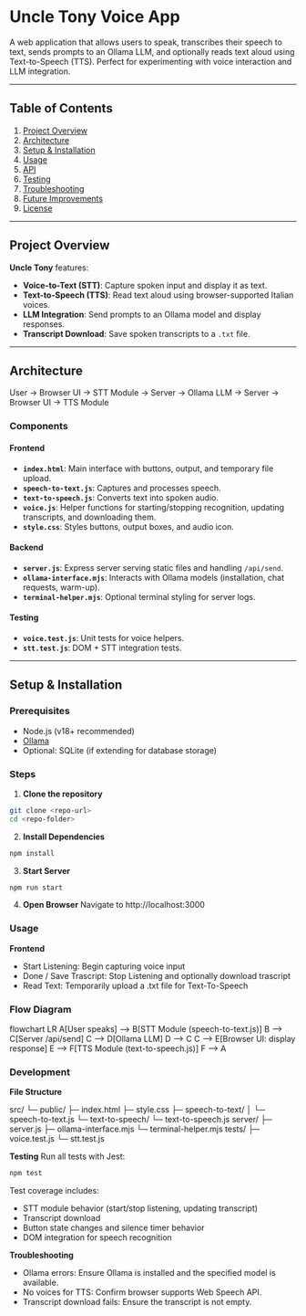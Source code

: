 # Uncle Tony Voice App

A web application that allows users to speak, transcribes their speech to text, sends prompts to an Ollama LLM, and optionally reads text aloud using Text-to-Speech (TTS). Perfect for experimenting with voice interaction and LLM integration.

---

## Table of Contents

1. [Project Overview](#project-overview)
2. [Architecture](#architecture)
3. [Setup & Installation](#setup--installation)
4. [Usage](#usage)
5. [API](#api)
6. [Testing](#testing)
7. [Troubleshooting](#troubleshooting)
8. [Future Improvements](#future-improvements)
9. [License](#license)

---

## Project Overview

**Uncle Tony** features:

- **Voice-to-Text (STT)**: Capture spoken input and display it as text.
- **Text-to-Speech (TTS)**: Read text aloud using browser-supported Italian voices.
- **LLM Integration**: Send prompts to an Ollama model and display responses.
- **Transcript Download**: Save spoken transcripts to a `.txt` file.

---

## Architecture

User → Browser UI → STT Module → Server → Ollama LLM → Server → Browser UI → TTS Module

### Components

#### Frontend

- **`index.html`**: Main interface with buttons, output, and temporary file upload.
- **`speech-to-text.js`**: Captures and processes speech.
- **`text-to-speech.js`**: Converts text into spoken audio.
- **`voice.js`**: Helper functions for starting/stopping recognition, updating transcripts, and downloading them.
- **`style.css`**: Styles buttons, output boxes, and audio icon.

#### Backend

- **`server.js`**: Express server serving static files and handling `/api/send`.
- **`ollama-interface.mjs`**: Interacts with Ollama models (installation, chat requests, warm-up).
- **`terminal-helper.mjs`**: Optional terminal styling for server logs.

#### Testing

- **`voice.test.js`**: Unit tests for voice helpers.
- **`stt.test.js`**: DOM + STT integration tests.

---

## Setup & Installation

### Prerequisites

- Node.js (v18+ recommended)
- [Ollama](https://ollama.com/download)
- Optional: SQLite (if extending for database storage)

### Steps

1. **Clone the repository**

```bash
git clone <repo-url>
cd <repo-folder>
```

2. **Install Dependencies**

```bash
npm install
```

3. **Start Server**

```bash
npm run start
```

4. **Open Browser**
   Navigate to http://localhost:3000

### Usage

**Frontend**

- Start Listening: Begin capturing voice input
- Done / Save Trascript: Stop Listening and optionally download trascript
- Read Text: Temporarily upload a .txt file for Text-To-Speech

### Flow Diagram

flowchart LR
A[User speaks] --> B[STT Module (speech-to-text.js)]
B --> C[Server /api/send]
C --> D[Ollama LLM]
D --> C
C --> E[Browser UI: display response]
E --> F[TTS Module (text-to-speech.js)]
F --> A

### Development

**File Structure**

src/
└─ public/
├─ index.html
├─ style.css
├─ speech-to-text/
│ └─ speech-to-text.js
└─ text-to-speech/
└─ text-to-speech.js
server/
├─ server.js
├─ ollama-interface.mjs
└─ terminal-helper.mjs
tests/
├─ voice.test.js
└─ stt.test.js

**Testing**
Run all tests with Jest:

```bash
npm test
```

Test coverage includes:

- STT module behavior (start/stop listening, updating transcript)
- Transcript download
- Button state changes and silence timer behavior
- DOM integration for speech recognition

**Troubleshooting**

- Ollama errors: Ensure Ollama is installed and the specified model is available.
- No voices for TTS: Confirm browser supports Web Speech API.
- Transcript download fails: Ensure the transcript is not empty.
